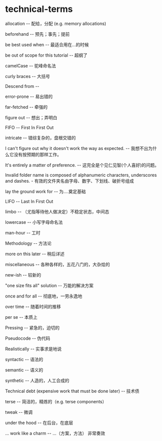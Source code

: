 # technical-terms

allocation -- 配给，分配 (e.g. memory allocations)

beforehand -- 预先；事先；提前

be best used when -- 最适合用在...的时候

be out of scope for this tutorial -- 超纲了

camelCase -- 驼峰命名法

curly braces -- 大括号

Descend from --

error-prone -- 易出错的

far-fetched -- 牵强的

figure out -- 想出；弄明白

FIFO -- First In First Out

intricate -- 错综复杂的，盘根交错的

I can't figure out why it doesn't work the way as expected. -- 我想不出为什么它没有按预期的那样工作。

It's entirely a matter of preference. -- 这完全是个见仁见智(个人喜好)的问题。

Invalid folder name is composed of alphanumeric characters, underscores and dashes. - 有效的文件夹名由字母、数字、下划线、破折号组成

lay the ground work for -- 为....奠定基础

LIFO -- Last In First Out

limbo -- （尤指等待他人做决定）不稳定状态，中间态

lowercase -- 小写字母命名法

man-hour -- 工时

Methodology -- 方法论

more on this later -- 稍后详述

miscellaneous -- 各种各样的，五花八门的，大杂烩的

new-ish -- 较新的

"one size fits all" solution -- 万能的解决方案

once and for all -- 彻底地，一劳永逸地

over time -- 随着时间的推移

per se -- 本质上

Pressing -- 紧急的，迫切的

Pseudocode -- 伪代码

Realistically -- 实事求是地说

syntactic -- 语法的

semantic -- 语义的

synthetic -- 人造的，人工合成的

Technical debt (expensive work that must be done later) -- 技术债

terse -- 简洁的，精炼的（e.g. terse components）

tweak -- 微调

under the hood -- 在后台，在底层

... work like a charm -- ...（方案，方法） 非常奏效
